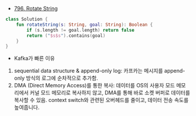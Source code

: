 - [796. Rotate String](https://leetcode.com/problems/rotate-string/)

```kotlin
class Solution {
    fun rotateString(s: String, goal: String): Boolean {
        if (s.length != goal.length) return false
        return ("$s$s").contains(goal)
    }
}
```

- Kafka가 빠른 이유

 1.	sequential data structure & append-only log: 카프카는 메시지를 append-only 방식의 로그에 순차적으로 추가함.
 2.	DMA (Direct Memory Access)를 통한 복사: 데이터를 OS의 사용자 모드 메모리에서 커널 모드 메모리로 복사하지 않고, DMA를 통해 바로 소켓 버퍼로 데이터를 복사할 수 있음. context switch와 관련된 오버헤드를 줄이고, 데이터 전송 속도를 높여줍니다.
